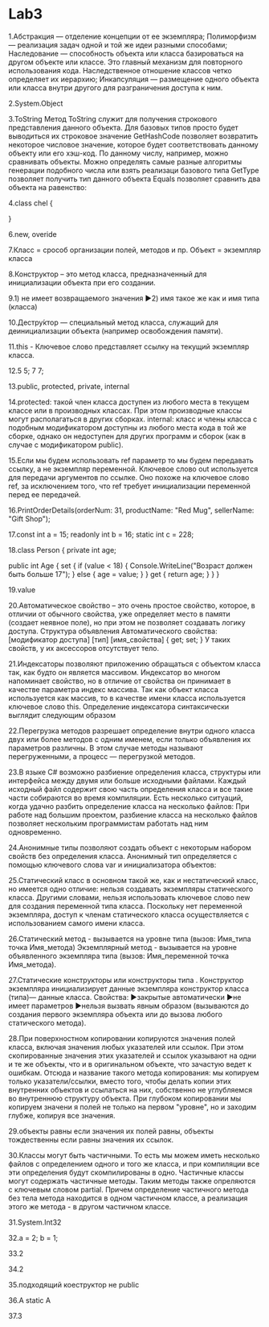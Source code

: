 # Lab3
1.Абстракция — отделение концепции от ее экземпляра; Полиморфизм — реализация задач одной и той же идеи разными способами; Наследование — способность объекта или класса базироваться на другом объекте или классе. Это главный механизм для повторного использования кода. Наследственное отношение классов четко определяет их иерархию; Инкапсуляция — размещение одного объекта или класса внутри другого для разграничения доступа к ним.

2.System.Object

3.ToString Метод ToString служит для получения строкового представления данного объекта. Для базовых типов просто будет выводиться их строковое значение GetHashCode позволяет возвратить некоторое числовое значение, которое будет соответствовать данному объекту или его хэш-код. По данному числу, например, можно сравнивать объекты. Можно определять самые разные алгоритмы генерации подобного числа или взять реализаци базового типа GetType позволяет получить тип данного объекта Equals позволяет сравнить два объекта на равенство:

4.class chel {

}

6.new, overide

7.Класс = срособ организации полей, методов и пр. Объект = экземпляр класса

8.Конструктор – это метод класса, предназначенный для инициализации объекта при его создании.

9.1) не имеет возвращаемого значения ►2) имя такое же как и имя типа (класса)

10.Дестру́ктор — специальный метод класса, служащий для деинициализации объекта (например освобождения памяти).

11.this - Ключевое слово представляет ссылку на текущий экземпляр класса.

12.5 5; 7 7;

13.public, protected, private, internal

14.protected: такой член класса доступен из любого места в текущем классе или в производных классах. При этом производные классы могут располагаться в других сборках. internal: класс и члены класса с подобным модификатором доступны из любого места кода в той же сборке, однако он недоступен для других программ и сборок (как в случае с модификатором public).

15.Если мы будем использовать ref параметр то мы будем передавать ссылку, а не экземпляр переменной. Ключевое слово out используется для передачи аргументов по ссылке. Оно похоже на ключевое слово ref, за исключением того, что ref требует инициализации переменной перед ее передачей.

16.PrintOrderDetails(orderNum: 31, productName: "Red Mug", sellerName: "Gift Shop");

17.const int a = 15; readonly int b = 16; static int c = 228;

18.class Person { private int age;

public int Age { set { if (value < 18) { Console.WriteLine("Возраст должен быть больше 17"); } else { age = value; } } get { return age; } } }

19.value

20.Автоматическое свойство – это очень простое свойство, которое, в отличии от обычного свойства, уже определяет место в памяти (создает неявное поле), но при этом не позволяет создавать логику доступа. Структура объявления Автоматического свойства:
[модификатор доступа] [тип] [имя_свойства] { get; set; } У таких свойств, у их аксессоров отсутствует тело.

21.Индексаторы позволяют приложению обращаться с объектом класса так, как будто он является массивом. Индексатор во многом напоминает свойство, но в отличие от свойства он принимает в качестве параметра индекс массива. Так как объект класса используется как массив, то в качестве имени класса используется ключевое слово this. Определение индексатора синтаксически выглядит следующим образом

22.Перегрузка методов разрешает определение внутри одного класса двух или более методов с одним именем, если только объявления их параметров различны. В этом случае методы называют перегруженными, а процесс — перегрузкой методов.

23.В языке C# возможно разбиение определения класса, структуры или интерфейса между двумя или больше исходными файлами. Каждый исходный файл содержит свою часть определения класса и все такие части собираются во время компиляции. Есть несколько ситуаций, когда удачно разбить определение класса на несколько файлов: При работе над большим проектом, разбиение класса на несколько файлов позволяет нескольким программистам работать над ним
одновременно.

24.Анонимные типы позволяют создать объект с некоторым набором свойств без определения класса. Анонимный тип определяется с помощью ключевого слова var и инициализатора объектов:

25.Статический класс в основном такой же, как и нестатический класс, но имеется одно отличие: нельзя создавать экземпляры статического
класса. Другими словами, нельзя использовать ключевое слово new для создания переменной типа класса. Поскольку нет переменной
экземпляра, доступ к членам статического класса осуществляется с использованием самого имени класса.

26.Статический метод - вызывается на уровне типа (вызов: Имя_типа точка Имя_метода) Экземплярный метод - вызывается на уровне объявленного экземпляра типа (вызов: Имя_переменной точка Имя_метода).

27.Статические конструкторы или конструкторы типа . Конструктор экземпляра инициализирует данные экземпляра конструктор класса (типа)— данные класса. Свойства: ►закрытые автоматически ►не имеет параметров ►нельзя вызвать явным образом (вызываются до создания первого экземпляра объекта или до вызова любого статического метода).

28.При поверхностном копировании копируются значения полей класса, включая значения любых указателей или ссылок. При этом скопированные значения этих указателей и ссылок указывают на одни и те же объекты, что и в оригинальном объекте, что зачастую ведет к ошибкам. Отсюда и название такого метода копирования: мы копируем только указатели/ссылки, вместо того, чтобы делать копии этих внутренних объектов и ссылаться на них, собственно не углубляемся во внутреннюю структуру объекта. При глубоком копировании мы копируем значени я полей не только на первом "уровне", но и заходим глубже, копируя все значения.

29.объекты равны если значения их полей равны, объекты тождественны если равны значения их ссылок.

30.Классы могут быть частичными. То есть мы можем иметь несколько файлов с определением одного и того же класса, и при компиляции все эти определения будут скомпилированы в одно. Частичные классы могут содержать частичные методы. Таким методы также опреляются с ключевым словом partial. Причем определение частичного метода без тела метода находится в одном частичном классе, а реализация этого же метода - в другом частичном классе.

31.System.Int32

32.a = 2; b = 1;

33.2

34.2

35.подходящий коеструктор не public

36.A static A

37.3
